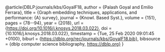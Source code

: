 @article{DBLP:journals/kbs/GoyalF18,
  author    = {Palash Goyal and
               Emilio Ferrara},
  title     = {Graph embedding techniques, applications, and performance: {A} survey},
  journal   = {Knowl. Based Syst.},
  volume    = {151},
  pages     = {78--94},
  year      = {2018},
  url       = {https://doi.org/10.1016/j.knosys.2018.03.022},
  doi       = {10.1016/j.knosys.2018.03.022},
  timestamp = {Tue, 25 Feb 2020 09:01:45 +0100},
  biburl    = {https://dblp.org/rec/journals/kbs/GoyalF18.bib},
  bibsource = {dblp computer science bibliography, https://dblp.org}
}